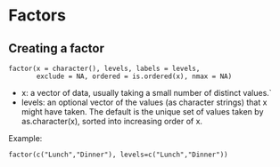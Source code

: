 # Factors
## Creating a factor
```
factor(x = character(), levels, labels = levels,
       exclude = NA, ordered = is.ordered(x), nmax = NA)
```

* x: a vector of data, usually taking a small number of distinct values.`
* levels: an optional vector of the values (as character strings) that x might have taken. The default is the unique set of values taken by as.character(x), sorted into increasing order of x.

Example:

```
factor(c("Lunch","Dinner"), levels=c("Lunch","Dinner"))
```

